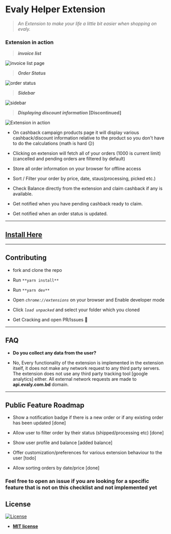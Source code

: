 # Evaly Helper Extension

> _An Extension to make your life a little bit easier when shopping on evaly._

### **Extension in action**

> **_invoice list_**

![invoice list page](https://i.imgur.com/698siC6.jpg)

> **_Order Status_**

![order status](https://i.imgur.com/5gOA9ek.jpg)

> **_Sidebar_**

![sidebar](https://i.imgur.com/CxgHuzM.jpg)

> **_Displaying discount information_ [Discontinued]**

![Extension in action](https://i.imgur.com/OXKj2a0.png)

-   On cashback campaign products page it will display various cashback/discount information relative to the product so you don't have to do the calculations (math is hard 😑)

*   Clicking on extension will fetch all of your orders (1000 is current limit) (cancelled and pending orders are filtered by default)

-   Store all order information on your browser for offline access

*   Sort / Filter your order by price, date, staus(processing, picked etc.)

-   Check Balance directly from the extension and claim cashback if any is available.

*   Get notified when you have pending cashback ready to claim.

-   Get notified when an order status is updated.

---

## [Install Here](https://chrome.google.com/webstore/detail/evaly-helper/ohaenmhffheomihbnbhffiehdgegegcg)

---

## Contributing

-   fork and clone the repo

*   Run `**yarn install**`

-   Run `**yarn dev**`

*   Open _`chrome://extensions`_ on your browser and Enable developer mode

-   Click _`load unpacked`_ and select your folder which you cloned

*   Get Cracking and open PR/Issues 👏

---

## FAQ

-   **Do you collect any data from the user?**

*   No, Every functionality of the extension is implemented in the extension itself, it does not make any network request to any third party servers. The extension does not use any third party tracking tool [google analytics] either. All external network requests are made to **api.evaly.com.bd** domain.

---

## Public Feature Roadmap

-   Show a notification badge if there is a new order or if any existing order has been updated [done]

*   Allow user to filter order by their status (shipped/processing etc) [done]

-   Show user profile and balance [added balance]

*   Offer customization/preferences for various extension behaviour to the user [todo]

-   Allow sorting orders by date/price [done]

### **Feel free to open an issue if you are looking for a specific feature that is not on this checklist and not implemented yet**

## License

[![License](http://img.shields.io/:license-mit-blue.svg?style=flat-square)](http://badges.mit-license.org)

-   **[MIT license](http://opensource.org/licenses/mit-license.php)**
